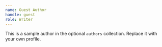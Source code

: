 ```yaml
---
name: Guest Author
handle: guest
role: Writer
---
```


This is a sample author in the optional `authors` collection. Replace it with your own profile.
